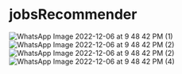 # jobsRecommender

![WhatsApp Image 2022-12-06 at 9 48 42 PM (1)](https://user-images.githubusercontent.com/46060501/206531273-2f2b05d4-a2ea-4537-9c86-e3d9f4a4d4e4.jpeg)
![WhatsApp Image 2022-12-06 at 9 48 42 PM (2)](https://user-images.githubusercontent.com/46060501/206531290-acc9bc31-bdf3-4d7c-a9a3-5657c7b7f4e4.jpeg)
![WhatsApp Image 2022-12-06 at 9 48 42 PM (2)](https://user-images.githubusercontent.com/46060501/206531365-d85bab81-d2d6-4eea-bf4c-f42ff7025253.jpeg)
![WhatsApp Image 2022-12-06 at 9 48 42 PM (4)](https://user-images.githubusercontent.com/46060501/206531702-1f12404a-f0d7-49c9-bad2-55c263ad4adc.jpeg)
